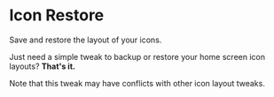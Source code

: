 # Icon Restore

Save and restore the layout of your icons.

Just need a simple tweak to backup or restore your home screen icon layouts? **That's it.**

Note that this tweak may have conflicts with other icon layout tweaks.
